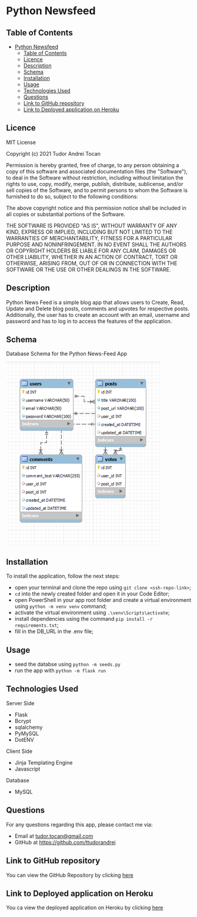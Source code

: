 # Python Newsfeed

## Table of Contents

- [Python Newsfeed](#python-newsfeed)
  - [Table of Contents](#table-of-contents)
  - [Licence](#licence)
  - [Description](#description)
  - [Schema](#schema)
  - [Installation](#installation)
  - [Usage](#usage)
  - [Technologies Used](#technologies-used)
  - [Questions](#questions)
  - [Link to GitHub repository](#link-to-github-repository)
  - [Link to Deployed application on Heroku](#link-to-deployed-application-on-heroku)

## Licence

MIT License

Copyright (c) 2021 Tudor Andrei Tocan

Permission is hereby granted, free of charge, to any person obtaining a copy
of this software and associated documentation files (the "Software"), to deal
in the Software without restriction, including without limitation the rights
to use, copy, modify, merge, publish, distribute, sublicense, and/or sell
copies of the Software, and to permit persons to whom the Software is
furnished to do so, subject to the following conditions:

The above copyright notice and this permission notice shall be included in all
copies or substantial portions of the Software.

THE SOFTWARE IS PROVIDED "AS IS", WITHOUT WARRANTY OF ANY KIND, EXPRESS OR
IMPLIED, INCLUDING BUT NOT LIMITED TO THE WARRANTIES OF MERCHANTABILITY,
FITNESS FOR A PARTICULAR PURPOSE AND NONINFRINGEMENT. IN NO EVENT SHALL THE
AUTHORS OR COPYRIGHT HOLDERS BE LIABLE FOR ANY CLAIM, DAMAGES OR OTHER
LIABILITY, WHETHER IN AN ACTION OF CONTRACT, TORT OR OTHERWISE, ARISING FROM,
OUT OF OR IN CONNECTION WITH THE SOFTWARE OR THE USE OR OTHER DEALINGS IN THE
SOFTWARE.
## Description

Python News Feed is a simple blog app that allows users to Create, Read, Update and Delete blog posts, comments and upvotes for respective posts.
Additionally, the user has to create an account with an email, username and password and has to log in to access the features of the application.

## Schema

Database Schema for the Python News-Feed App

![python newsfeed schema](./assets/img/python-newsfeed-db-schema.PNG)
## Installation

To install the application, follow the next steps:

- open your terminal and clone the repo using `git clone <ssh-repo-link>`;
- `cd` into the newly created folder and open it in your Code Editor;
- open PowerShell in your app root folder and create a virtual environment using `python -m venv venv` command;
- activate the virtual environment using `.\venv\Scripts\activate`;
- install dependencies using the command `pip install -r requirements.txt`;
- fill in the DB_URL in the .env file;

## Usage

- seed the databse using `python -m seeds.py`
- run the app with `python -m flask run`

## Technologies Used

Server Side
  - Flask
  - Bcrypt
  - sqlalchemy
  - PyMySQL
  - DotENV

Client Side
  - Jinja Templating Engine
  - Javascript

Database
  - MySQL
## Questions

For any questions regarding this app, please contact me via:

- Email at tudor.tocan@gmail.com
- GitHub at <https://github.com/ttudorandrei>

## Link to GitHub repository

You can view the GitHub Repository by clicking [here](https://github.com/ttudorandrei/python-newsfeed)
## Link to Deployed application on Heroku

You ca view the deployed application on Heroku by clicking [here](https://python-newsfeed-flask.herokuapp.com/)